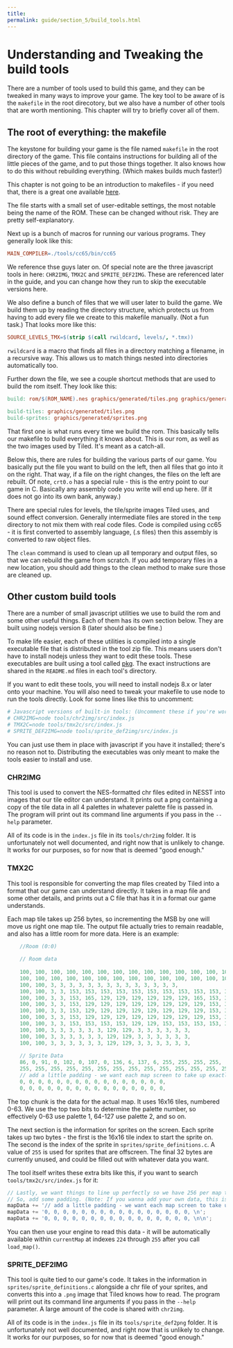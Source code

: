 ```yaml
---
title: 
permalink: guide/section_5/build_tools.html
---
```

# Understanding and Tweaking the build tools

There are a number of tools used to build this game, and they can be tweaked in many ways to improve your game.
The key tool to be aware of is the `makefile` in the root direcotory, but we also have a number of other tools
that are worth mentioning. This chapter will try to briefly cover all of them.

## The root of everything: the makefile

The keystone for building your game is the file named `makefile` in the root directory of the game. 
This file contains instructions for building all of the little pieces of the game, and to put those
things together. It also knows how to do this without rebuilding everything. (Which makes builds much faster!)

This chapter is not going to be an introduction to makefiles - if you need that, there is a great
one available [here](https://www3.nd.edu/~zxu2/acms60212-40212/Makefile.pdf). 

The file starts with a small set of user-editable settings, the most notable being the name of the ROM.
These can be changed without risk. They are pretty self-explanatory. 

Next up is a bunch of macros for running our various programs. They generally look like this: 

```makefile
MAIN_COMPILER=./tools/cc65/bin/cc65
```

We reference thse guys later on. Of special note are the three javascript tools in here: `CHR2IMG`,
`TMX2C` and `SPRITE_DEF2IMG`. These are referenced later in the guide, and you can change how they
run to skip the executable versions here. 

We also define a bunch of files that we will user later to build the game. We build them up by reading
the directory structure, which protects us from having to add every file we create to this makefile
manually. (Not a fun task.) That looks more like this:

```makefile
SOURCE_LEVELS_TMX=$(strip $(call rwildcard, levels/, *.tmx))
```
`rwildcard` is a macro that finds all files in a directory matching a filename, in a recursive way. This
allows us to match things nested into directories automatically too.

Further down the file, we see a couple shortcut methods that are used to build the rom itself. They look
like this: 

```makefile
build: rom/$(ROM_NAME).nes graphics/generated/tiles.png graphics/generated/sprites.png

build-tiles: graphics/generated/tiles.png
build-sprites: graphics/generated/sprites.png
```

That first one is what runs every time we build the rom. This basically tells our makefile to build
everything it knows about. This is our rom, as well as the two images used by Tiled. It's meant
as a catch-all.

Below this, there are rules for building the various parts of our game. You basically put the file
you want to build on the left, then all files that go into it on the right. That way, if a file on
the right changes, the files on the left are rebuilt. Of note, `crt0.o` has a special rule - this
is the entry point to our game in C. Basically any assembly code you write will end up here. (If it
does not go into its own bank, anyway.)

There are special rules for levels, the tile/sprite images Tiled uses, and sound effect conversion.
Generally intermediate files are stored in the `temp` directory to not mix them with real code files.
Code is compiled using cc65 - it is first converted to assembly language, (.s files) then this assembly is
converted to raw object files.

The `clean` command is used to clean up all temporary and output files, so that we can rebuild the game
from scratch. If you add temporary files in a new location, you should add things to the clean method to 
make sure those are cleaned up.

## Other custom build tools

There are a number of small javascript utilities we use to build the rom and some other useful things. 
Each of them has its own section below. They are built using nodejs version 8 (later should also be 
fine.) 

To make life easier, each of these utilities is compiled into a single executable file that is 
distributed in the tool zip file. This means users don't have to install nodejs unless they want to 
edit these tools. These executables are built using a tool called 
[pkg](https://github.com/zeit/pkg). The exact instructions are shared in the `README.md` files in
each tool's directory. 

If you want to edit these tools, you will need to install nodejs 8.x or later onto your machine.
You will also need to tweak your makefile to use node to run the tools directly. Look for some
lines like this to uncomment: 

```makefile
# Javascript versions of built-in tools: (Uncomment these if you're working on the tools)
# CHR2IMG=node tools/chr2img/src/index.js
# TMX2C=node tools/tmx2c/src/index.js
# SPRITE_DEF2IMG=node tools/sprite_def2img/src/index.js
```

You can just use them in place with javascript if you have it installed; there's no reason not
to. Distributing the executables was only meant to make the tools easier to install and use.

### CHR2IMG

This tool is used to convert the NES-formatted chr files edited in NESST into images that
our tile editor can understand. It prints out a png containing a copy of the tile data in all 4
palettes in whatever palette file is passed in. The program will print out its command line
arguments if you pass in the `--help` parameter. 

All of its code is in the `index.js` file in its `tools/chr2img` folder. It is unfortunately
not well documented, and right now that is unlikely to change. It works for our purposes, so
for now that is deemed "good enough."

### TMX2C

This tool is responsible for converting the map files created by Tiled into a format that our game
can understand directly. It takes in a map file and some other details, and prints out a C file
that has it in a format our game understands. 

Each map tile takes up 256 bytes, so incrementing the MSB by one will move us right one map tile.
The output file actually tries to remain readable, and also has a little room for more data. Here
is an example: 

```c
    //Room (0:0)
    
    // Room data
    
    100, 100, 100, 100, 100, 100, 100, 100, 100, 100, 100, 100, 100, 100, 100, 100,
    100, 100, 100, 100, 100, 100, 100, 100, 100, 100, 100, 100, 100, 100, 100, 100,
    100, 100, 3, 3, 3, 3, 3, 3, 3, 3, 3, 3, 3, 3, 3, 3,
    100, 100, 3, 3, 153, 153, 153, 153, 153, 153, 153, 153, 153, 153, 3, 3,
    100, 100, 3, 3, 153, 165, 129, 129, 129, 129, 129, 129, 165, 153, 3, 3,
    100, 100, 3, 3, 153, 129, 129, 129, 129, 129, 129, 129, 129, 153, 3, 3,
    100, 100, 3, 3, 153, 129, 129, 129, 129, 129, 129, 129, 129, 153, 3, 3,
    100, 100, 3, 3, 153, 129, 129, 129, 129, 129, 129, 129, 129, 153, 3, 3,
    100, 100, 3, 3, 153, 153, 153, 153, 129, 129, 153, 153, 153, 153, 3, 3,
    100, 100, 3, 3, 3, 3, 3, 3, 129, 129, 3, 3, 3, 3, 3, 3,
    100, 100, 3, 3, 3, 3, 3, 3, 129, 129, 3, 3, 3, 3, 3, 3,
    100, 100, 3, 3, 3, 3, 3, 3, 129, 129, 3, 3, 3, 3, 3, 3,
    
    // Sprite Data
    86, 0, 91, 0, 102, 0, 107, 0, 136, 6, 137, 6, 255, 255, 255, 255,
    255, 255, 255, 255, 255, 255, 255, 255, 255, 255, 255, 255, 255, 255, 255, 255,
    // add a little padding - we want each map screen to take up exactly 256 bytes to make math easier.
    0, 0, 0, 0, 0, 0, 0, 0, 0, 0, 0, 0, 0, 0, 0, 0, 
    0, 0, 0, 0, 0, 0, 0, 0, 0, 0, 0, 0, 0, 0, 0, 0, 
```

The top chunk is the data for the actual map. It uses 16x16 tiles, numbered 0-63. We use the top
two bits to determine the palette number, so effectively 0-63 use palette 1, 64-127 use palette 2,
and so on.

The next section is the information for sprites on the screen. Each sprite takes up two bytes - 
the first is the 16x16 tile index to start the sprite on. The second is the index of the sprite in
`sprites/sprite_definitions.c`. A value of `255` is used for sprites that are offscreen. The final
32 bytes are currently unused, and could be filled out with whatever data you want. 

The tool itself writes these extra bits like this, if you want to search `tools/tmx2c/src/index.js` for
it:

```javascript
// Lastly, we want things to line up perfectly so we have 256 per map tile (makes math easier)
// So, add some padding. (Note: If you wanna add your own data, this is the spot!)
mapData += '// add a little padding - we want each map screen to take up exactly 256 bytes to make math easier.\n';
mapData += '0, 0, 0, 0, 0, 0, 0, 0, 0, 0, 0, 0, 0, 0, 0, 0, \n';
mapData += '0, 0, 0, 0, 0, 0, 0, 0, 0, 0, 0, 0, 0, 0, 0, 0, \n\n';
```

You can then use your engine to read this data - it will be automatically available within 
`currentMap` at indexes `224` through `255` after you call `load_map()`.

### SPRITE_DEF2IMG

This tool is quite tied to our game's code. It takes in the information in `sprites/sprite_definitions.c`
alongside a chr file of your sprites, and converts this into a `.png` image that Tiled knows how to
read.  The program will print out its command line arguments if you pass in the `--help` parameter. A
large amount of the code is shared with `chr2img`.

All of its code is in the `index.js` file in its `tools/sprite_def2png` folder. It is unfortunately
not well documented, and right now that is unlikely to change. It works for our purposes, so
for now that is deemed "good enough."
